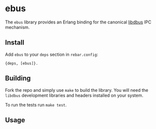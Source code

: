 # ebus

The `ebus` library provides an Erlang binding for the canonical
[libdbus](https://cgit.freedesktop.org/dbus/dbus/) IPC mechanism.


Install
------

Add `ebus` to your `deps` section in `rebar.config`:

``` shell
{deps, [ebus]}.
```

Building
--------

Fork the repo and simply use `make` to build the library. You will
need the `libdbus` development libraries and headers installed on your
system.

To run the tests run `make test`.


Usage
-----
